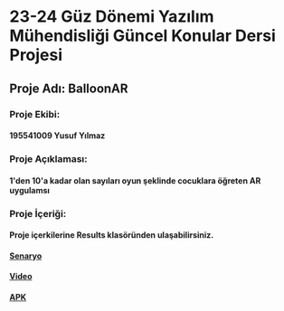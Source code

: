 # 23-24 Güz Dönemi Yazılım Mühendisliği Güncel Konular Dersi Projesi

## Proje Adı: BalloonAR

### Proje Ekibi: 
#### 195541009 Yusuf Yılmaz

### Proje Açıklaması:
#### 1'den 10'a kadar olan sayıları oyun şeklinde cocuklara öğreten AR uygulamsı

### Proje İçeriği: 
#### Proje içerkilerine Results klasöründen ulaşabilirsiniz.

#### [Senaryo](/BalloonAR/Results/senaryo.pdf)
#### [Video](/BalloonAR/Results/video.mp4)
#### [APK](/BalloonAR/Results/BaloonAR.apk)

